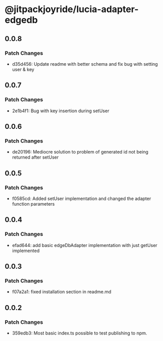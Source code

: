 # @jitpackjoyride/lucia-adapter-edgedb

## 0.0.8

### Patch Changes

- d35d456: Update readme with better schema and fix bug with setting user & key

## 0.0.7

### Patch Changes

- 2e1b4f1: Bug with key insertion during setUser

## 0.0.6

### Patch Changes

- de20196: Mediocre solution to problem of generated id not being returned after setUser

## 0.0.5

### Patch Changes

- f0585cd: Added setUser implementation and changed the adapter function parameters

## 0.0.4

### Patch Changes

- efad644: add basic edgeDbAdapter implementation with just getUser implemented

## 0.0.3

### Patch Changes

- f07a2a1: fixed installation section in readme.md

## 0.0.2

### Patch Changes

- 359edb3: Most basic index.ts possible to test publishing to npm.
